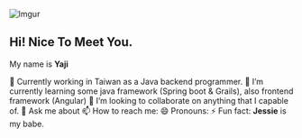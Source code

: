 ![Imgur](https://i.imgur.com/uGQrpev.png)
<h2>Hi! Nice To Meet You.</h2>

My name is **Yaji** 

 🔭 Currently working in Taiwan as a Java backend programmer.
  🌱 I’m currently learning some java framework (Spring boot & Grails), also frontend framework (Angular)
 👯 I’m looking to collaborate on anything that I capable of.
 💬 Ask me about 
 📫 How to reach me: 
 😄 Pronouns: 
 ⚡ Fun fact: **Jessie** is my babe.
